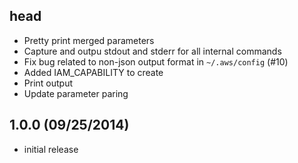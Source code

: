 ## head

* Pretty print merged parameters
* Capture and outpu stdout and stderr for all internal commands
* Fix bug related to non-json output format in `~/.aws/config` (#10)
* Added IAM_CAPABILITY to create
* Print output
* Update parameter paring

## 1.0.0 (09/25/2014)

* initial release
